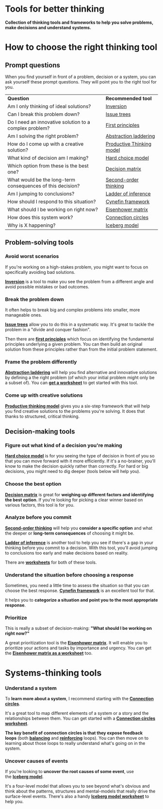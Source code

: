 # Tools for better thinking

**Collection of thinking tools and frameworks to help you solve problems, make decisions and understand systems.**

# How to choose the right thinking tool

## **Prompt questions**

When you find yourself in front of a problem, decision or a system, you can ask yourself these prompt questions. They will point you to the right tool for you.

|     |     |
| --- | --- |
| **Question** | **Recommended tool** |
| Am I only thinking of ideal solutions? | [Inversion](/problem_solving/inversion.md) |
| Can I break this problem down? | [Issue trees](/problem_solving/issue_trees.md) |
| Do I need an innovative solution to a complex problem? | [First principles](/problem_solving/first_principles.md) |
| Am I solving the right problem? | [Abstraction laddering](/problem_solving/abstraction_laddering.md) |
| How do I come up with a creative solution? | [Productive Thinking model](/problem_solving/productive_thinking_model.md) |
| What kind of decision am I making? | [Hard choice model](/decision_making/hard_choice_model.md) |
| Which option from these is the best one? | [Decision matrix](/decision_making/decision_matrix.md) |
| What would be the long-term consequences of this decision? | [Second-order thinking](/decision_making/second_order_thinking.md) |
| Am I jumping to conclusions? | [Ladder of inference](/decision_making/ladder_of_inference.md) |
| How should I respond to this situation? | [Cynefin framework](/decision_making/cynefin_framework.md) |
| What should I be working on right now? | [Eisenhower matrix](/decision_making/eisenhower_matrix.md) |
| How does this system work? | [Connection circles](/systems_thinking/connection_circles.md) |
| Why is X happening? | [Iceberg model](/systems_thinking/iceberg_model.md) |

## **Problem-solving tools**

### **Avoid worst scenarios**

If you're working on a high-stakes problem, you might want to focus on specifically avoiding bad solutions.

**[Inversion](/problem_solving/inversion.md)** is a tool to make you see the problem from a different angle and avoid possible mistakes or bad outcomes.

### **Break the problem down**

It often helps to break big and complex problems into smaller, more manageable ones.

**[Issue trees](/problem_solving/issue_trees.md)** allow you to do this in a systematic way. It's great to tackle the problem in a "divide and conquer fashion".

Then there are **[first principles](/problem_solving/first_principles.md)** which focus on identifying the fundamental principles underlying a given problem. You can then build an original solution from these principles rather than from the initial problem statement.

### **Frame the problem differently**

**[Abstraction laddering](/problem_solving/abstraction_laddering.md)** will help you find alternative and innovative solutions by defining a the right problem (of which your initial problem might only be a subset of). You can **[get a worksheet](https://gumroad.com/l/untools-worksheets)** to get started with this tool.

### **Come up with creative solutions**

**[Productive thinking model](/problem_solving/productive_thinking_model.md)** gives you a six-step framework that will help you find creative solutions to the problems you're solving. It does that thanks to structured, critical thinking.

## **Decision-making tools**

### **Figure out what kind of a decision you're making**

**[Hard choice model](/decision_making/hard_choice_model.md)** is for you seeing the type of decision in front of you so that you can move forward with it more efficiently. If it's a no-brainer, you'll know to make the decision quickly rather than correctly. For hard or big decisions, you might need to dig deeper (tools below will help you).

### **Choose the best option**

**[Decision matrix](/decision_making/decision_matrix.md)** is great for **weighing up different factors and identifying the best option**. If you're looking for picking a clear winner based on various factors, this tool is for you.

### **Analyze before you commit**

**[Second-order thinking](/decision_making/second_order_thinking.md)** will help you **consider a specific option** and what the deeper or **long-term consequences** of choosing it might be.

**[Ladder of inference](/decision_making/ladder_of_inference.md)** is another tool to help you see if there's a gap in your thinking before you commit to a decision. With this tool, you'll avoid jumping to conclusions too early and make decisions based on reality.

There are **[worksheets](https://gumroad.com/l/untools-worksheets)** for both of these tools.

### **Understand the situation before choosing a response**

Sometimes, you need a little time to assess the situation so that you can choose the best response. **[Cynefin framework](/decision_making/cynefin_framework.md)** is an excellent tool for that.

It helps you to **categorize a situation and point you to the most appropriate response**.

### **Prioritize**

This is really a subset of decision-making: **"What should I be working on right now?"**

A great prioritization tool is the **[Eisenhower matrix](/decision_making/eisenhower_matrix.md)**. It will enable you to prioritize your actions and tasks by importance and urgency. You can get the **[Eisenhower matrix as a worksheet](https://gumroad.com/l/untools-worksheets)** too.

# **Systems-thinking tools**

### **Understand a system**

To **learn more about a system**, I recommend starting with the **[Connection circles](/systems_thinking/connection_circles.md)**.

It's a great tool to map different elements of a system or a story and the relationships between them. You can get started with a **[Connection circles worksheet](https://gumroad.com/l/untools-worksheets)**.

**The key benefit of** **connection circles is that they expose feedback loops** (both **[balancing](/systems_thinking/balancing_feedback_loop.md)** and **[reinforcing](/systems_thinking/reinforcing_feedback_loop.md)** loops). You can then move on to learning about those loops to really understand what's going on in the system.

### **Uncover causes of events**

If you're looking to **uncover the root causes of some event**, use the **[Iceberg model](/systems_thinking/iceberg_model.md)**.

It's a four-level model that allows you to see beyond what's obvious and think about the patterns, structures and mental-models that really drive the surface-level events. There's also a handy **[Iceberg model worksheet](https://gumroad.com/l/untools-worksheets)** to help you.
